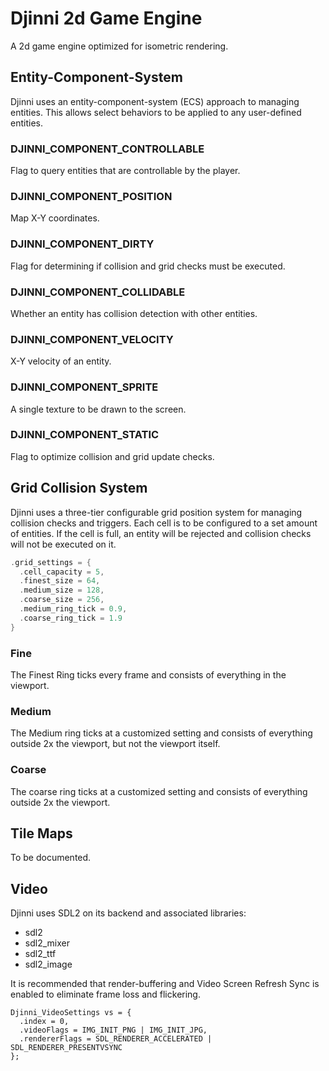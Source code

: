 # Djinni 2d Game Engine

A 2d game engine optimized for isometric rendering.

## Entity-Component-System

Djinni uses an entity-component-system (ECS) approach to managing entities. This allows select behaviors to be applied to any user-defined entities.

### DJINNI_COMPONENT_CONTROLLABLE

Flag to query entities that are controllable by the player.

### DJINNI_COMPONENT_POSITION

Map X-Y coordinates.

### DJINNI_COMPONENT_DIRTY

Flag for determining if collision and grid checks must be executed.

### DJINNI_COMPONENT_COLLIDABLE

Whether an entity has collision detection with other entities.

### DJINNI_COMPONENT_VELOCITY

X-Y velocity of an entity.

### DJINNI_COMPONENT_SPRITE

A single texture to be drawn to the screen.

### DJINNI_COMPONENT_STATIC

Flag to optimize collision and grid update checks.

## Grid Collision System

Djinni uses a three-tier configurable grid position system for managing collision checks and triggers. Each cell is to be configured to a set amount of entities. If the cell is full, an entity will be rejected and collision checks will not be executed on it. 

```c
.grid_settings = {
  .cell_capacity = 5,
  .finest_size = 64,
  .medium_size = 128,
  .coarse_size = 256,
  .medium_ring_tick = 0.9,
  .coarse_ring_tick = 1.9
}
```

### Fine

The Finest Ring ticks every frame and consists of everything in the viewport.

### Medium

The Medium ring ticks at a customized setting and consists of everything outside 2x the viewport, but not the viewport itself.

### Coarse

The coarse ring ticks at a customized setting and consists of everything outside 2x the viewport.

## Tile Maps

To be documented.

## Video

Djinni uses SDL2 on its backend and associated libraries:

- sdl2
- sdl2_mixer
- sdl2_ttf
- sdl2_image

It is recommended that render-buffering and Video Screen Refresh Sync is enabled to eliminate frame loss and flickering.

```
Djinni_VideoSettings vs = {
  .index = 0,
  .videoFlags = IMG_INIT_PNG | IMG_INIT_JPG,
  .rendererFlags = SDL_RENDERER_ACCELERATED | SDL_RENDERER_PRESENTVSYNC
};
```